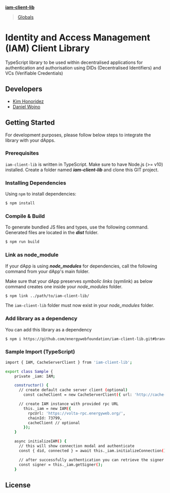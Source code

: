 **[iam-client-lib](README.md)**

> [Globals](globals.md)

# Identity and Access Management (IAM) Client Library
TypeScript library to be used within decentralised applications for authentication and authorisation using DIDs (Decentralised Identifiers) and VCs (Verifiable Credentials)

## Developers
 - [Kim Honoridez](https://github.com/kim-energyweb>)
 - [Daniel Wojno](https://github.com/dwojno>)

## Getting Started
For development purposes, please follow below steps to integrate the library with your dApps.

### Prerequisites
`iam-client-lib` is written in TypeScript. Make sure to have Node.js (>= v10) installed.
Create a folder named ***iam-client-lib*** and clone this GIT project.

### Installing Dependencies
Using `npm` to install dependencies:
```sh
$ npm install
```

### Compile & Build
To generate bundled JS files and types, use the following command. Generated files are located in the ***dist*** folder.
```sh
$ npm run build
```

### Link as node_module
If your dApp is using ***node_modules*** for dependencies, call the following command from your dApp's main folder. 

Make sure that your dApp preserves *symbolic links* (symlink) as below command creates one inside your *node_modules* folder. 

```sh
$ npm link ../path/to/iam-client-lib/
```
The `iam-client-lib` folder must now exist in your *node_modules* folder.

### Add library as a dependency

You can add this library as a dependency

```sh
$ npm i https://github.com/energywebfoundation/iam-client-lib.git#branch_name
```

### Sample Import (TypeScript)
```sh
import { IAM, CacheServerClient } from 'iam-client-lib';

export class Sample {
    private _iam: IAM;

    constructor() {
      // create default cache server client (optional)
        const cacheClient = new CacheServerClient({ url: 'http://cache-server.com'})

      // create IAM instance with provided rpc URL
        this._iam = new IAM({
          rpcUrl: 'https://volta-rpc.energyweb.org/',
          chainId: 73799,
          cacheClient // optional
        });
    }

    async initializeIAM() {
      // this will show connection modal and authenticate
      const { did, connected } = await this._iam.initializeConnection();

      // after successfully authentication you can retrieve the signer
      const signer = this._iam.getSigner();
    }

```

## License
